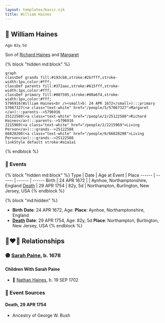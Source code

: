 ```yaml
---
layout: templates/basic.njk
title: William Haines
---
```

## 🔵 William Haines
<small>Age: 82y, 5d</small>

Son of [Richard Haines](/people/2/25122588) and [Margaret ](/people/5/57067327)

{% block "hidden md:block" %}
```mermaid
graph
classDef grands fill:#193cb8,stroke:#2b7fff,stroke-width:1px,color:#fff;
classDef parents fill:#372aac,stroke:#615fff,stroke-width:1px,color:#fff;
classDef primary fill:#007595,stroke:#00a6f4,stroke-width:1px,color:#fff;
5796916(William Haines<br /><small>b: 24 APR 1672</small>):::primary
57067327(<a class="text-white" href="/people/5/57067327">Margaret </a>):::parents-->5796916
25122588(<a class="text-white" href="/people/2/25122588">Richard Haines</a>):::parents-->5796916
2215969(<a class="text-white" href="/people/2/2215969">Living Person</a>):::grands-->25122588
66828208(<a class="text-white" href="/people/6/66828208">Living Person</a>):::grands-->25122588
linkStyle default stroke:#a1a1a1
```
{% endblock %}

### 📆 Events

{% block "hidden md:block" %}
Type | Date | Age at Event | Place
------ | ------ | ------ | ------
Birth | 24 APR 1672 |  | Aynhoe, Northamptonshire, England
[Death](#event-event-3) | 29 APR 1754 | 82y, 5d | Northampton, Burlington, New Jersey, USA
{% endblock %}

{% block "md:hidden" %}
- **Birth**
**Date**: 24 APR 1672, Age:
**Place**: Aynhoe, Northamptonshire, England
- **[Death](#event-event-3)**
**Date**: 29 APR 1754, Age: 82y, 5d
**Place**: Northampton, Burlington, New Jersey, USA
{% endblock %}

## 👩‍❤️‍👨 Relationships

### 🟣 [Sarah Paine](/people/6/64473277), b. 1678

#### Children With Sarah Paine
* 🔵 [Nathan Haines](/people/7/74064515), b. 19 SEP 1702
### 📰 Event Sources

#### <a id="event-event-3"></a> Death, 29 APR 1754
* Ancestry of George W. Bush
